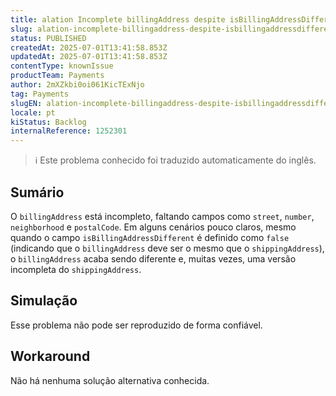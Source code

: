 ```yaml
---
title: alation Incomplete billingAddress despite isBillingAddressDifferent: false
slug: alation-incomplete-billingaddress-despite-isbillingaddressdifferent-false
status: PUBLISHED
createdAt: 2025-07-01T13:41:58.853Z
updatedAt: 2025-07-01T13:41:58.853Z
contentType: knownIssue
productTeam: Payments
author: 2mXZkbi0oi061KicTExNjo
tag: Payments
slugEN: alation-incomplete-billingaddress-despite-isbillingaddressdifferent-false
locale: pt
kiStatus: Backlog
internalReference: 1252301
---
```


>ℹ️ Este problema conhecido foi traduzido automaticamente do inglês.

## Sumário


O `billingAddress` está incompleto, faltando campos como `street`, `number`, `neighborhood` e `postalCode`. Em alguns cenários pouco claros, mesmo quando o campo `isBillingAddressDifferent` é definido como `false` (indicando que o `billingAddress` deve ser o mesmo que o `shippingAddress`), o `billingAddress` acaba sendo diferente e, muitas vezes, uma versão incompleta do `shippingAddress`.
## Simulação


Esse problema não pode ser reproduzido de forma confiável.



## Workaround


Não há nenhuma solução alternativa conhecida.



